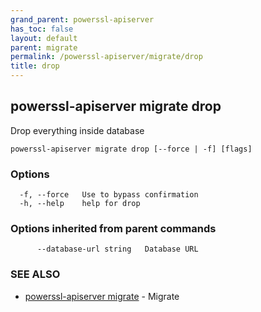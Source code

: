 ```yaml
---
grand_parent: powerssl-apiserver
has_toc: false
layout: default
parent: migrate
permalink: /powerssl-apiserver/migrate/drop
title: drop
---
```

## powerssl-apiserver migrate drop

Drop everything inside database

```
powerssl-apiserver migrate drop [--force | -f] [flags]
```

### Options

```
  -f, --force   Use to bypass confirmation
  -h, --help    help for drop
```

### Options inherited from parent commands

```
      --database-url string   Database URL
```

### SEE ALSO

* [powerssl-apiserver migrate](/powerssl-apiserver/migrate)	 - Migrate

